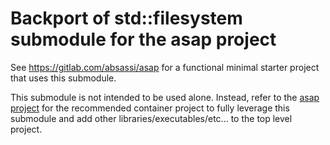# Backport of std::filesystem submodule for the asap project

See https://gitlab.com/absassi/asap for a functional minimal starter project
that uses this submodule.

This submodule is not intended to be used alone. Instead, refer to the [asap
project](https://gitlab.com/absassi/asap) for the recommended container project
to fully leverage this submodule and add other libraries/executables/etc... to
the top level project.

